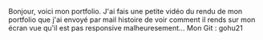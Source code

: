 Bonjour, voici mon portfolio. J'ai fais une petite vidéo du rendu de mon portfolio que j'ai envoyé par mail histoire de voir comment il rends sur mon écran vue qu'il est pas responsive malheuresement...
Mon Git : gohu21
